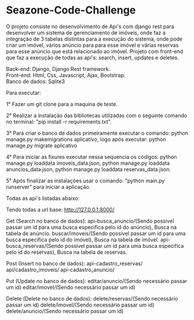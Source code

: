# Seazone-Code-Challenge

O projeto consiste no desenvolvimento de Api's com django rest para desenvolver um sistema de gerenciamento de imóveis, onde faz a integração de 3 tabelas distintas para a execução do sistema, onde pode criar um imóvel, vários anúncio para para esse imóvel e várias reservas para esse anúncio que está relacionado ao imóvel. Projeto com front-end que faz a execução de todas as api's: search, insert, updates e deletes.


Back-end: Django, Django Rest framework.</br>
Front-end: Html, Css, Javascript, Ajax, Bootstrap.</br>
Banco de dados: Sqlite3

Para executar: 

1° Fazer um git clone para a maquina de teste.

2° Realizar a instalação das bibliotecas utilizadas com o seguinte comando no terminal: "pip install -r requirements.txt".


3° Para criar o banco de dados primeiramente executar o comando: python manage.py makemigrations aplicativo, logo após executar: python manage.py migrate aplicativo


4° Para iniciar as fixures executar nessa sequencia os códigos: python manage.py loaddata imoveis_data.json, python manage.py loaddata anuncios_data.json, python manage.py loaddata reservas_data.json.


5° Após finalizar as instalações usar o comando: "python main.py runserver" para iniciar a aplicação.

Todas as api's listadas abaixo:

Tendo todas a url base: http://127.0.0.1:8000/

Get (Search no banco de dados):
    api-busca_anuncio/(Sendo possivel passar um id para uma busca especifica pelo id do anúncio), Busca na tabela de anúncio. 
    buscar/imoveis/(Sendo possivel passar um id para uma busca especifica pelo id do imóvel), Busca na tabela de imóvel. 
    api-busca_reservas/(Sendo possivel passar um id para uma busca especifica pelo id do reservas), Busca na tabela de reservas. 
    
Post (Insert no banco de dados):
    api-cadastro_reservas/ 
    api/cadastro_imoveis/
    api-cadastro_anuncio/
    
Put (Update no banco de dados):
    editar/anuncio/(Sendo necessário passar um id) 
    editar/imovel/(Sendo necessário passar um id) 
    
Delete (Delete no banco de dados):
       delete/reservas/(Sendo necessário passar um id) 
       delete/imovel/(Sendo necessário passar um id) 
       delete/anuncio/(Sendo necessário passar um id) 
